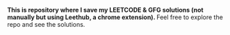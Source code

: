 <b> This is repository where I save my LEETCODE & GFG solutions (not manually but using Leethub, a chrome extension). </b>
Feel free to explore the repo and see the solutions.
